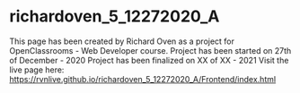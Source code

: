 # richardoven_5_12272020_A
This page has been created by Richard Oven as a project for OpenClassrooms - Web Developer course.
Project has been started on 27th of December - 2020
Project has been finalized on XX of XX - 2021
Visit the live page here: https://rvnlive.github.io/richardoven_5_12272020_A/Frontend/index.html

